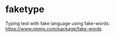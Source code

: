 # faketype

Typing test with fake language using fake-words: https://www.npmjs.com/package/fake-words
